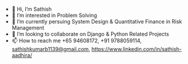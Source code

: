 - 👋 Hi, I’m Sathish
- 👀 I’m interested in Problem Solving
- 🌱 I’m currently persuing System Design & Quantitative Finance in Risk Management
- 💞️ I’m looking to collaborate on Django & Python Related Projects
- 📫 How to reach me +65 94608172, +91 9788059114, sathishkumarb1139@gmail.com, https://www.linkedin.com/in/sathish-aadhira/

<!---
b1139/b1139 is a ✨ special ✨ repository because its `README.md` (this file) appears on your GitHub profile.
You can click the Preview link to take a look at your changes.
--->
